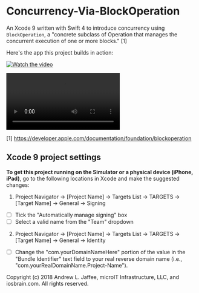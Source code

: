 # Concurrency-Via-BlockOperation
An Xcode 9 written with Swift 4 to introduce concurrency using `BlockOperation`, a "concrete subclass of Operation that manages the concurrent execution of one or more blocks." [1]

Here's the app this project builds in action:

[![Watch the video](http://iosbrain.com/wp-content/uploads/2018/03/appStill.png)](http://iosbrain.com/wp-content/uploads/2018/03/downloadImages.mp4)

![alt text][logo1]

[logo1]: http://iosbrain.com/wp-content/uploads/2018/03/downloadImages.mp4 "Concurrency app"

[1] https://developer.apple.com/documentation/foundation/blockoperation

## Xcode 9 project settings
**To get this project running on the Simulator or a physical device (iPhone, iPad)**, go to the following locations in Xcode and make the suggested changes:

1. Project Navigator -> [Project Name] -> Targets List -> TARGETS -> [Target Name] -> General -> Signing
- [ ] Tick the "Automatically manage signing" box
- [ ] Select a valid name from the "Team" dropdown
  
2. Project Navigator -> [Project Name] -> Targets List -> TARGETS -> [Target Name] -> General -> Identity
- [ ] Change the "com.yourDomainNameHere" portion of the value in the "Bundle Identifier" text field to your real reverse domain name (i.e., "com.yourRealDomainName.Project-Name").

Copyright (c) 2018 Andrew L. Jaffee, microIT Infrastructure, LLC, and iosbrain.com. All rights reserved.
